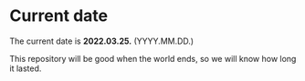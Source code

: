 # Current date

The current date is **2022.03.25.** (YYYY.MM.DD.)

This repository will be good when the world ends, so we will know how long it lasted.